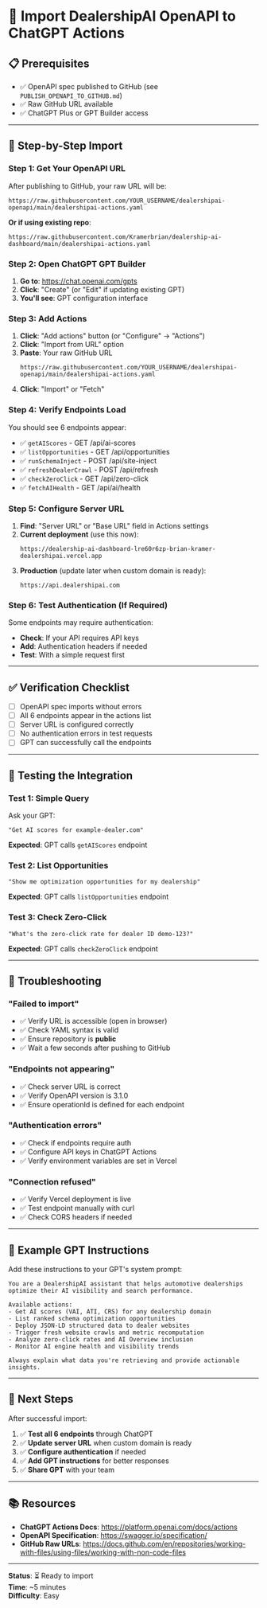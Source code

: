 # 🤖 Import DealershipAI OpenAPI to ChatGPT Actions

## 📋 Prerequisites

- ✅ OpenAPI spec published to GitHub (see `PUBLISH_OPENAPI_TO_GITHUB.md`)
- ✅ Raw GitHub URL available
- ✅ ChatGPT Plus or GPT Builder access

---

## 🚀 Step-by-Step Import

### Step 1: Get Your OpenAPI URL

After publishing to GitHub, your raw URL will be:
```
https://raw.githubusercontent.com/YOUR_USERNAME/dealershipai-openapi/main/dealershipai-actions.yaml
```

**Or if using existing repo**:
```
https://raw.githubusercontent.com/Kramerbrian/dealership-ai-dashboard/main/dealershipai-actions.yaml
```

### Step 2: Open ChatGPT GPT Builder

1. **Go to**: https://chat.openai.com/gpts
2. **Click**: "Create" (or "Edit" if updating existing GPT)
3. **You'll see**: GPT configuration interface

### Step 3: Add Actions

1. **Click**: "Add actions" button (or "Configure" → "Actions")
2. **Click**: "Import from URL" option
3. **Paste**: Your raw GitHub URL
   ```
   https://raw.githubusercontent.com/YOUR_USERNAME/dealershipai-openapi/main/dealershipai-actions.yaml
   ```
4. **Click**: "Import" or "Fetch"

### Step 4: Verify Endpoints Load

You should see 6 endpoints appear:
- ✅ `getAIScores` - GET /api/ai-scores
- ✅ `listOpportunities` - GET /api/opportunities
- ✅ `runSchemaInject` - POST /api/site-inject
- ✅ `refreshDealerCrawl` - POST /api/refresh
- ✅ `checkZeroClick` - GET /api/zero-click
- ✅ `fetchAIHealth` - GET /api/ai/health

### Step 5: Configure Server URL

1. **Find**: "Server URL" or "Base URL" field in Actions settings
2. **Current deployment** (use this now):
   ```
   https://dealership-ai-dashboard-lre60r6zp-brian-kramer-dealershipai.vercel.app
   ```
3. **Production** (update later when custom domain is ready):
   ```
   https://api.dealershipai.com
   ```

### Step 6: Test Authentication (If Required)

Some endpoints may require authentication:
- **Check**: If your API requires API keys
- **Add**: Authentication headers if needed
- **Test**: With a simple request first

---

## ✅ Verification Checklist

- [ ] OpenAPI spec imports without errors
- [ ] All 6 endpoints appear in the actions list
- [ ] Server URL is configured correctly
- [ ] No authentication errors in test requests
- [ ] GPT can successfully call the endpoints

---

## 🧪 Testing the Integration

### Test 1: Simple Query
Ask your GPT:
```
"Get AI scores for example-dealer.com"
```

**Expected**: GPT calls `getAIScores` endpoint

### Test 2: List Opportunities
```
"Show me optimization opportunities for my dealership"
```

**Expected**: GPT calls `listOpportunities` endpoint

### Test 3: Check Zero-Click
```
"What's the zero-click rate for dealer ID demo-123?"
```

**Expected**: GPT calls `checkZeroClick` endpoint

---

## 🔧 Troubleshooting

### "Failed to import"
- ✅ Verify URL is accessible (open in browser)
- ✅ Check YAML syntax is valid
- ✅ Ensure repository is **public**
- ✅ Wait a few seconds after pushing to GitHub

### "Endpoints not appearing"
- ✅ Check server URL is correct
- ✅ Verify OpenAPI version is 3.1.0
- ✅ Ensure operationId is defined for each endpoint

### "Authentication errors"
- ✅ Check if endpoints require auth
- ✅ Configure API keys in ChatGPT Actions
- ✅ Verify environment variables are set in Vercel

### "Connection refused"
- ✅ Verify Vercel deployment is live
- ✅ Test endpoint manually with curl
- ✅ Check CORS headers if needed

---

## 📝 Example GPT Instructions

Add these instructions to your GPT's system prompt:

```
You are a DealershipAI assistant that helps automotive dealerships optimize their AI visibility and search performance.

Available actions:
- Get AI scores (VAI, ATI, CRS) for any dealership domain
- List ranked schema optimization opportunities
- Deploy JSON-LD structured data to dealer websites
- Trigger fresh website crawls and metric recomputation
- Analyze zero-click rates and AI Overview inclusion
- Monitor AI engine health and visibility trends

Always explain what data you're retrieving and provide actionable insights.
```

---

## 🎯 Next Steps

After successful import:
1. ✅ **Test all 6 endpoints** through ChatGPT
2. ✅ **Update server URL** when custom domain is ready
3. ✅ **Configure authentication** if needed
4. ✅ **Add GPT instructions** for better responses
5. ✅ **Share GPT** with your team

---

## 📚 Resources

- **ChatGPT Actions Docs**: https://platform.openai.com/docs/actions
- **OpenAPI Specification**: https://swagger.io/specification/
- **GitHub Raw URLs**: https://docs.github.com/en/repositories/working-with-files/using-files/working-with-non-code-files

---

**Status**: ⏳ Ready to import  
**Time**: ~5 minutes  
**Difficulty**: Easy

